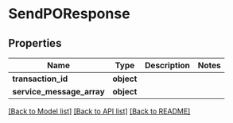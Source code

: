 # SendPOResponse

## Properties
Name | Type | Description | Notes
------------ | ------------- | ------------- | -------------
**transaction_id** | **object** |  | 
**service_message_array** | **object** |  | 

[[Back to Model list]](../README.md#documentation-for-models) [[Back to API list]](../README.md#documentation-for-api-endpoints) [[Back to README]](../README.md)

